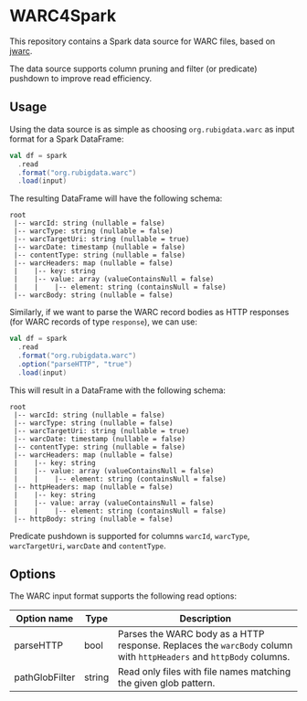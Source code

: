 # WARC4Spark

This repository contains a Spark data source for WARC files, based on [jwarc](https://github.com/iipc/jwarc).

The data source supports column pruning and filter (or predicate) pushdown to improve read efficiency.

## Usage

Using the data source is as simple as choosing `org.rubigdata.warc` as input format for a Spark DataFrame:

```scala
val df = spark
  .read
  .format("org.rubigdata.warc")
  .load(input)
``` 

The resulting DataFrame will have the following schema:

```
root
 |-- warcId: string (nullable = false)
 |-- warcType: string (nullable = false)
 |-- warcTargetUri: string (nullable = true)
 |-- warcDate: timestamp (nullable = false)
 |-- contentType: string (nullable = false)
 |-- warcHeaders: map (nullable = false)
 |    |-- key: string
 |    |-- value: array (valueContainsNull = false)
 |    |    |-- element: string (containsNull = false)
 |-- warcBody: string (nullable = false)
```

Similarly, if we want to parse the WARC record bodies as HTTP responses (for WARC records of type `response`), we can use:

```scala
val df = spark
  .read
  .format("org.rubigdata.warc")
  .option("parseHTTP", "true")
  .load(input)
```

This will result in a DataFrame with the following schema:

```
root
 |-- warcId: string (nullable = false)
 |-- warcType: string (nullable = false)
 |-- warcTargetUri: string (nullable = true)
 |-- warcDate: timestamp (nullable = false)
 |-- contentType: string (nullable = false)
 |-- warcHeaders: map (nullable = false)
 |    |-- key: string
 |    |-- value: array (valueContainsNull = false)
 |    |    |-- element: string (containsNull = false)
 |-- httpHeaders: map (nullable = false)
 |    |-- key: string
 |    |-- value: array (valueContainsNull = false)
 |    |    |-- element: string (containsNull = false)
 |-- httpBody: string (nullable = false)
```

Predicate pushdown is supported for columns `warcId`, `warcType`, `warcTargetUri`, `warcDate` and `contentType`.

## Options

The WARC input format supports the following read options:

| Option name    | Type   | Description                                                                                                        |
|----------------|--------|--------------------------------------------------------------------------------------------------------------------|
| parseHTTP      | bool   | Parses the WARC body as a HTTP response. Replaces the `warcBody` column with `httpHeaders` and `httpBody` columns. |
| pathGlobFilter | string | Read only files with file names matching the given glob pattern.                                                   |

